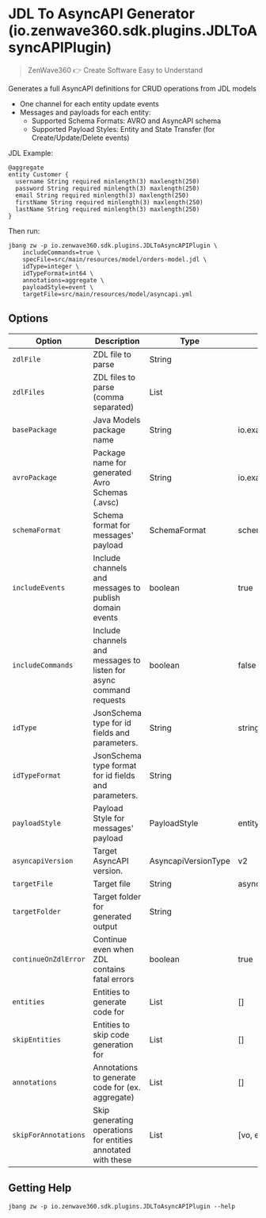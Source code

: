 # JDL To AsyncAPI Generator (io.zenwave360.sdk.plugins.JDLToAsyncAPIPlugin)
> ZenWave360 👉 Create Software Easy to Understand

Generates a full AsyncAPI definitions for CRUD operations from JDL models

- One channel for each entity update events
- Messages and payloads for each entity:
    - Supported Schema Formats: AVRO and AsyncAPI schema
    - Supported Payload Styles: Entity and State Transfer (for Create/Update/Delete events)

JDL Example:

```jdl
@aggregate
entity Customer {
  username String required minlength(3) maxlength(250)
  password String required minlength(3) maxlength(250)
  email String required minlength(3) maxlength(250)
  firstName String required minlength(3) maxlength(250)
  lastName String required minlength(3) maxlength(250)
}
```

Then run:

```shell
jbang zw -p io.zenwave360.sdk.plugins.JDLToAsyncAPIPlugin \
    includeCommands=true \
    specFile=src/main/resources/model/orders-model.jdl \
    idType=integer \
    idTypeFormat=int64 \
    annotations=aggregate \
    payloadStyle=event \
    targetFile=src/main/resources/model/asyncapi.yml
```


## Options

| **Option**           | **Description**                                                    | **Type**            | **Default**             | **Values**    |
|----------------------|--------------------------------------------------------------------|---------------------|-------------------------|---------------|
| `zdlFile`            | ZDL file to parse                                                  | String              |                         |               |
| `zdlFiles`           | ZDL files to parse (comma separated)                               | List                |                         |               |
| `basePackage`        | Java Models package name                                           | String              | io.example.domain.model |               |
| `avroPackage`        | Package name for generated Avro Schemas (.avsc)                    | String              | io.example.domain.model |               |
| `schemaFormat`       | Schema format for messages' payload                                | SchemaFormat        | schema                  | schema, avro  |
| `includeEvents`      | Include channels and messages to publish domain events             | boolean             | true                    |               |
| `includeCommands`    | Include channels and messages to listen for async command requests | boolean             | false                   |               |
| `idType`             | JsonSchema type for id fields and parameters.                      | String              | string                  |               |
| `idTypeFormat`       | JsonSchema type format for id fields and parameters.               | String              |                         |               |
| `payloadStyle`       | Payload Style for messages' payload                                | PayloadStyle        | entity                  | entity, event |
| `asyncapiVersion`    | Target AsyncAPI version.                                           | AsyncapiVersionType | v2                      | v2, v3        |
| `targetFile`         | Target file                                                        | String              | asyncapi.yml            |               |
| `targetFolder`       | Target folder for generated output                                 | String              |                         |               |
| `continueOnZdlError` | Continue even when ZDL contains fatal errors                       | boolean             | true                    |               |
| `entities`           | Entities to generate code for                                      | List                | []                      |               |
| `skipEntities`       | Entities to skip code generation for                               | List                | []                      |               |
| `annotations`        | Annotations to generate code for (ex. aggregate)                   | List                | []                      |               |
| `skipForAnnotations` | Skip generating operations for entities annotated with these       | List                | [vo, embedded, skip]    |               |

## Getting Help

```shell
jbang zw -p io.zenwave360.sdk.plugins.JDLToAsyncAPIPlugin --help
```


